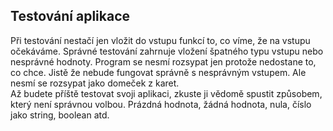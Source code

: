 ## Testování aplikace

Při testování nestačí jen vložit do vstupu funkcí to, co víme, že na vstupu očekáváme. Správné testování zahrnuje vložení špatného typu vstupu nebo nesprávné hodnoty. Program se nesmí rozsypat jen protože nedostane to, co chce. Jistě že nebude fungovat správně s nesprávným vstupem. Ale nesmí se rozsypat jako domeček z karet.
<br>
Až budete příště testovat svoji aplikaci, zkuste ji vědomě spustit způsobem, který není správnou volbou. Prázdná hodnota, žádná hodnota, nula, číslo jako string, boolean atd.
